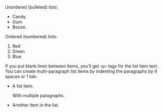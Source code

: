 Unordered (bulleted) lists:

* Candy.
* Gum.
* Booze.

Ordered (numbered) lists:

1.  Red
2.  Green
3.  Blue


If you put blank lines between items, you’ll get `<p>` tags for the list item text. You can create multi-paragraph list items by indenting the paragraphs by 4 spaces or 1 tab:

*   A list item.

    With multiple paragraphs.

*   Another item in the list.
